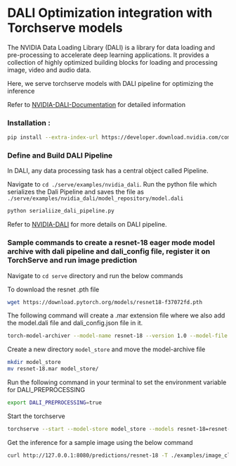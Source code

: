 # DALI Optimization integration with Torchserve models


The NVIDIA Data Loading Library (DALI) is a library for data loading and pre-processing to accelerate deep learning applications. It provides a collection of highly optimized building blocks for loading and processing image, video and audio data.

Here, we serve torchserve models with DALI pipeline for optimizing the inference

Refer to [NVIDIA-DALI-Documentation](https://docs.nvidia.com/deeplearning/dali/user-guide/docs/index.html) for detailed information


### Installation :

```bash
pip install --extra-index-url https://developer.download.nvidia.com/compute/redist --upgrade nvidia-dali-cuda110
```

### Define and Build DALI Pipeline

In DALI, any data processing task has a central object called Pipeline. 

Navigate to `cd ./serve/examples/nvidia_dali`. Run the python file which serializes the Dali Pipeline and saves the file as `./serve/examples/nvidia_dali/model_repository/model.dali`


```bash
python serialiize_dali_pipeline.py	
```

Refer to [NVIDIA-DALI](https://github.com/NVIDIA/DALI) for more details on DALI pipeline.

### Sample commands to create a resnet-18 eager mode model archive with dali pipeline and dali_config file, register it on TorchServe and run image prediction


Navigate to `cd serve` directory and run the below commands

	
To download the resnet .pth file

```bash
wget https://download.pytorch.org/models/resnet18-f37072fd.pth
```

The following command will create a .mar extension file where we also add the model.dali file and dali_config.json file in it.

```bash
torch-model-archiver --model-name resnet-18 --version 1.0 --model-file ./examples/image_classifier/resnet_18/model.py --serialized-file resnet18-f37072fd.pth --handler image_classifier --extra-files ./examples/image_classifier/index_to_name.json,./examples/nvidia_dali/model_repository/model.dali,./examples/nvidia_dali/dali_config.json
```


Create a new directory `model_store` and move the model-archive file

```bash
mkdir model_store
mv resnet-18.mar model_store/
```


Run the following command in your terminal to set the environment variable for DALI_PREPROCESSING

```bash
export DALI_PREPROCESSING=true
```


Start the torchserve
```bash
torchserve --start --model-store model_store --models resnet-18=resnet-18.mar
```


Get the inference for a sample image using the below command 
```bash
curl http://127.0.0.1:8080/predictions/resnet-18 -T ./examples/image_classifier/kitten.jpg
```



